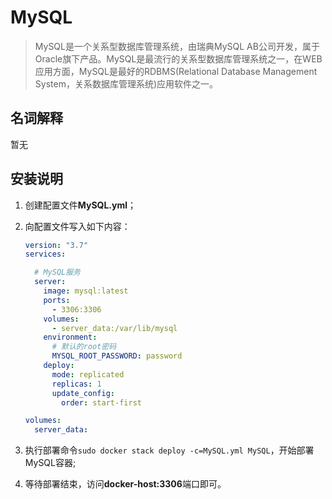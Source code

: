 # MySQL

> MySQL是一个关系型数据库管理系统，由瑞典MySQL AB公司开发，属于Oracle旗下产品。MySQL是最流行的关系型数据库管理系统之一，在WEB应用方面，MySQL是最好的RDBMS(Relational Database Management System，关系数据库管理系统)应用软件之一。

## 名词解释

<!-- - **名词A**：名词解释； -->
暂无

## 安装说明

1. 创建配置文件**MySQL.yml**；
2. 向配置文件写入如下内容：

    ``` yml
    version: "3.7"
    services:

      # MySQL服务
      server:
        image: mysql:latest
        ports:
          - 3306:3306
        volumes:
          - server_data:/var/lib/mysql
        environment:
          # 默认的root密码
          MYSQL_ROOT_PASSWORD: password
        deploy:
          mode: replicated
          replicas: 1
          update_config:
            order: start-first

    volumes:
      server_data:
    ```
3. 执行部署命令`sudo docker stack deploy -c=MySQL.yml MySQL`，开始部署MySQL容器;
4. 等待部署结束，访问**docker-host:3306**端口即可。